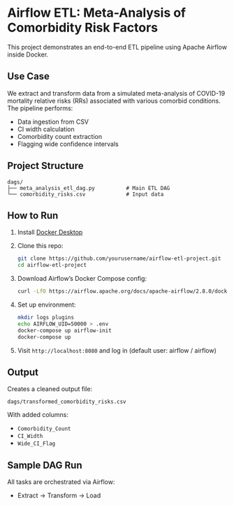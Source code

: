 # Airflow ETL: Meta-Analysis of Comorbidity Risk Factors

This project demonstrates an end-to-end ETL pipeline using Apache Airflow inside Docker.

## Use Case

We extract and transform data from a simulated meta-analysis of COVID-19 mortality relative risks (RRs) associated with various comorbid conditions. The pipeline performs:

- Data ingestion from CSV
- CI width calculation
- Comorbidity count extraction
- Flagging wide confidence intervals

## Project Structure

```
dags/
├── meta_analysis_etl_dag.py          # Main ETL DAG
└── comorbidity_risks.csv             # Input data
```

## How to Run

1. Install [Docker Desktop](https://www.docker.com/products/docker-desktop)
2. Clone this repo:
   ```bash
   git clone https://github.com/yourusername/airflow-etl-project.git
   cd airflow-etl-project
   ```
3. Download Airflow’s Docker Compose config:
   ```bash
   curl -LfO https://airflow.apache.org/docs/apache-airflow/2.8.0/docker-compose.yaml
   ```
4. Set up environment:
   ```bash
   mkdir logs plugins
   echo AIRFLOW_UID=50000 > .env
   docker-compose up airflow-init
   docker-compose up
   ```

5. Visit `http://localhost:8080` and log in (default user: airflow / airflow)

## Output

Creates a cleaned output file:

```
dags/transformed_comorbidity_risks.csv
```

With added columns:
- `Comorbidity_Count`
- `CI_Width`
- `Wide_CI_Flag`

## Sample DAG Run

All tasks are orchestrated via Airflow:
- Extract → Transform → Load
